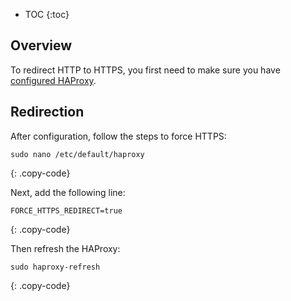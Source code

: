 * TOC
{:toc}

## Overview

To redirect HTTP to HTTPS, you first need to make sure you have [configured HAProxy](/docs/{{docsPrefix}}user-guide/install/pe/add-haproxy-ubuntu/#step-5-configure-haproxy-load-balancer). 
</b>

## Redirection

After configuration, follow the steps to force HTTPS:

```
sudo nano /etc/default/haproxy
```
{: .copy-code}

Next, add the following line:

```
FORCE_HTTPS_REDIRECT=true
```
{: .copy-code}

Then refresh the HAProxy:

```
sudo haproxy-refresh
```
{: .copy-code}